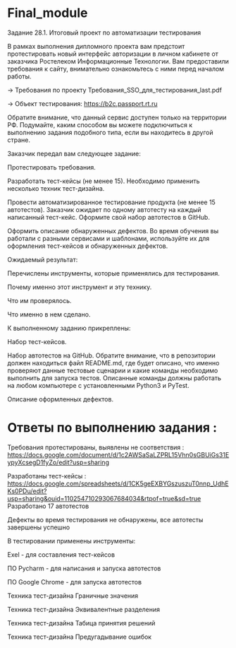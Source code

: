 # Final_module
Задание 28.1. Итоговый проект по автоматизации тестирования

В рамках выполнения дипломного проекта вам предстоит протестировать новый интерфейс авторизации в личном кабинете от заказчика Ростелеком Информационные Технологии. Вам предоставили требования к сайту, внимательно ознакомьтесь с ними перед началом работы.

→ Требования по проекту Требования_SSO_для_тестирования_last.pdf

→ Объект тестирования: https://b2c.passport.rt.ru

Обратите внимание, что данный сервис доступен только на территории РФ. Подумайте, каким способом вы можете подключиться к выполнению задания подобного типа, если вы находитесь в другой стране.

Заказчик передал вам следующее задание:

Протестировать требования.

Разработать тест-кейсы (не менее 15). Необходимо применить несколько техник тест-дизайна.

Провести автоматизированное тестирование продукта (не менее 15 автотестов). Заказчик ожидает по одному автотесту на каждый написанный тест-кейс. Оформите свой набор автотестов в GitHub.

Оформить описание обнаруженных дефектов. Во время обучения вы работали с разными сервисами и шаблонами, используйте их для оформления тест-кейсов и обнаруженных дефектов.

Ожидаемый результат:

Перечислены инструменты, которые применялись для тестирования.

Почему именно этот инструмент и эту технику.

Что им проверялось.

Что именно в нем сделано.

К выполненному заданию прикреплены:

Набор тест-кейсов.

Набор автотестов на GitHub. Обратите внимание, что в репозитории должен находиться файл README.md, где будет описано, что именно проверяют данные тестовые сценарии и какие команды необходимо выполнить для запуска тестов. Описанные команды должны работать на любом компьютере с установленными Python3 и PyTest.

Описание оформленных дефектов.

# Ответы по выполнению задания :
Требования протестированы, выявлены не соответствия : https://docs.google.com/document/d/1c2AWSaSaLZPRL15Vhn0sGBUiGs31EypyXcsegD1fyZo/edit?usp=sharing

Разработаны тест-кейсы : https://docs.google.com/spreadsheets/d/1CK5geEXBYGszuszuT0nnp_UdhEKs0PDu/edit?usp=sharing&ouid=110254710293067684034&rtpof=true&sd=true
Разработано 17 автотестов 

Дефекты во время тестирования не обнаружены, все автотесты завершены успешно

В тестировании применены инструменты:

Exel - для составления тест-кейсов

ПО Pycharm - для написания и запуска автотестов

ПО Google Chrome - для запуска автотестов

Техника тест-дизайна Граничные значения

Техника тест-дизайна Эквивалентные разделения

Техника тест-дизайна Табица принятия решений

Техника тест-дизайна Предугадывание ошибок
